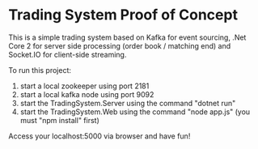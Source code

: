 # Trading System Proof of Concept
This is a simple trading system based on Kafka for event sourcing, .Net Core 2 for server side processing (order book / matching end) and Socket.IO for client-side streaming.

To run this project:
1) start a local zookeeper using port 2181
2) start a local kafka node using port 9092
3) start the TradingSystem.Server using the command "dotnet run"
4) start the TradingSystem.Web using the command "node app.js" (you must "npm install" first)

Access your localhost:5000 via browser and have fun!

